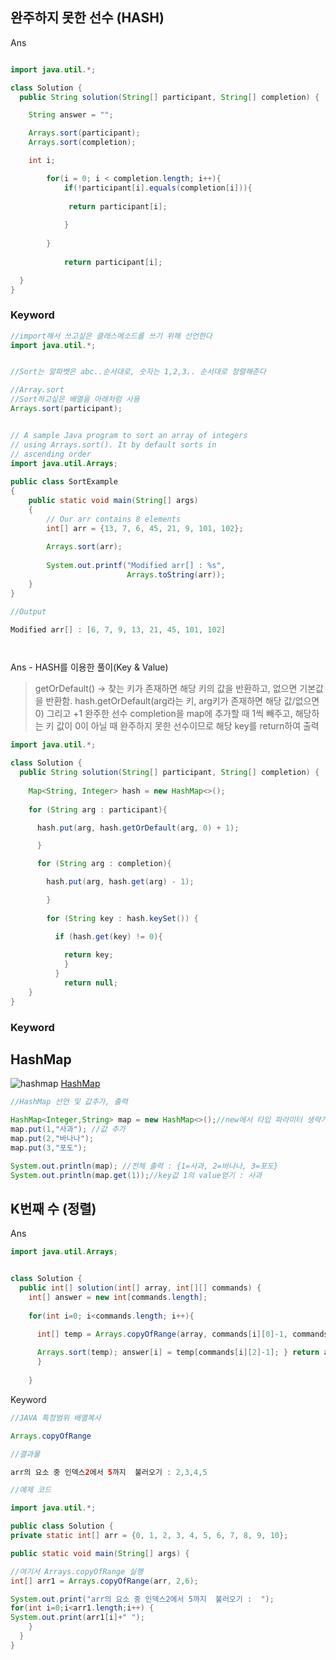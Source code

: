 완주하지 못한 선수 (HASH)
---------------

Ans

~~~~~~~java

import java.util.*; 

class Solution { 
  public String solution(String[] participant, String[] completion) { 

    String answer = ""; 

    Arrays.sort(participant); 
    Arrays.sort(completion); 

    int i; 

        for(i = 0; i < completion.length; i++){ 
            if(!participant[i].equals(completion[i])){ 
            
             return participant[i]; 
            
            } 
            
        } 
            
            return participant[i]; 

  } 
}

~~~~~~~

### Keyword
~~~~~~~java
//import해서 쓰고싶은 클래스메소드를 쓰기 위해 선언한다
import java.util.*; 


//Sort는 알파벳은 abc..순서대로, 숫자는 1,2,3.. 순서대로 정렬해준다

//Array.sort
//Sort하고싶은 배열을 아래처럼 사용
Arrays.sort(participant);


// A sample Java program to sort an array of integers
// using Arrays.sort(). It by default sorts in
// ascending order
import java.util.Arrays;
 
public class SortExample
{
    public static void main(String[] args)
    {
        // Our arr contains 8 elements
        int[] arr = {13, 7, 6, 45, 21, 9, 101, 102};
 
        Arrays.sort(arr);
 
        System.out.printf("Modified arr[] : %s",
                          Arrays.toString(arr));
    }
}

//Output

Modified arr[] : [6, 7, 9, 13, 21, 45, 101, 102]




~~~~~~~

Ans - HASH를 이용한 풀이(Key & Value)

> getOrDefault() -> 찾는 키가 존재하면 해당 키의 값을 반환하고, 없으면 기본값을 반환함.
hash.getOrDefault(arg라는 키, arg키가 존재하면 해당 값/없으면 0) 그리고 +1
완주한 선수 completion을 map에 추가할 때 1씩 빼주고, 해당하는 키 값이 0이 아닐 때 완주하지 못한 선수이므로
해당 key를 return하여 출력


~~~java
import java.util.*; 

class Solution { 
  public String solution(String[] participant, String[] completion) { 
    
    Map<String, Integer> hash = new HashMap<>(); 
    
    for (String arg : participant){ 

      hash.put(arg, hash.getOrDefault(arg, 0) + 1); 

      } 

      for (String arg : completion){ 

        hash.put(arg, hash.get(arg) - 1); 

        } 
        
        for (String key : hash.keySet()) { 

          if (hash.get(key) != 0){ 
            
            return key; 
            } 
          } 
            return null; 
    } 
}
~~~

### Keyword

HashMap
----
![hashmap](https://img1.daumcdn.net/thumb/R1280x0/?scode=mtistory2&fname=https%3A%2F%2Fblog.kakaocdn.net%2Fdn%2FcfpMTT%2FbtqEvxLt6qb%2FMXYNWUvXCKfRvNWjDMZoq0%2Fimg.png)
[HashMap](https://coding-factory.tistory.com/556)

~~~~~~~java
//HashMap 선언 및 값추가, 출력

HashMap<Integer,String> map = new HashMap<>();//new에서 타입 파라미터 생략가능
map.put(1,"사과"); //값 추가
map.put(2,"바나나");
map.put(3,"포도");

System.out.println(map); //전체 출력 : {1=사과, 2=바나나, 3=포도}
System.out.println(map.get(1));//key값 1의 value얻기 : 사과

~~~~~~~


K번째 수 (정렬)
---------------
Ans
~~~~~~~~~~~~~~~~~~~~java
import java.util.Arrays; 


class Solution { 
  public int[] solution(int[] array, int[][] commands) { 
    int[] answer = new int[commands.length]; 
    
    for(int i=0; i<commands.length; i++){ 

      int[] temp = Arrays.copyOfRange(array, commands[i][0]-1, commands[i][1]); 
      
      Arrays.sort(temp); answer[i] = temp[commands[i][2]-1]; } return answer; 
      } 
      
    }

~~~~~~~~~~~~~~~~~~~~


Keyword
~~~java
//JAVA 특정범위 배열복사 

Arrays.copyOfRange

//결과물

arr의 요소 중 인덱스2에서 5까지  불러오기 : 2,3,4,5 

//예제 코드

import java.util.*;

public class Solution {
private static int[] arr = {0, 1, 2, 3, 4, 5, 6, 7, 8, 9, 10};

public static void main(String[] args) {

//여기서 Arrays.copyOfRange 실행
int[] arr1 = Arrays.copyOfRange(arr, 2,6);

System.out.print("arr의 요소 중 인덱스2에서 5까지  불러오기 :  ");
for(int i=0;i<arr1.length;i++) {
System.out.print(arr1[i]+" ");
    }
  }
}


~~~